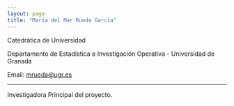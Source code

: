 ```yaml
---
layout: page
title: "María del Mar Rueda García"
---
```


Catedrática de Universidad

Departamento de Estadística e Investigación Operativa - Universidad de Granada

Email: mrueda@ugr.es

---

Investigadora Principal del proyecto.
